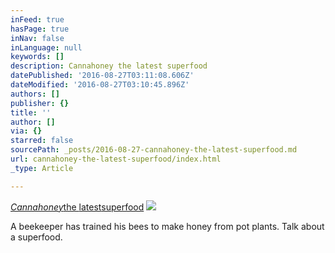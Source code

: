 ```yaml
---
inFeed: true
hasPage: true
inNav: false
inLanguage: null
keywords: []
description: Cannahoney the latest superfood
datePublished: '2016-08-27T03:11:08.606Z'
dateModified: '2016-08-27T03:10:45.896Z'
authors: []
publisher: {}
title: ''
author: []
via: {}
starred: false
sourcePath: _posts/2016-08-27-cannahoney-the-latest-superfood.md
url: cannahoney-the-latest-superfood/index.html
_type: Article

---
```

_[Cannahoney][0]_[the ][0][latest][1][superfood][0]
![](https://the-grid-user-content.s3-us-west-2.amazonaws.com/561a12d1-fc0c-4cc7-a862-606dcabd3556.jpg)

A beekeeper has trained his bees to make honey from pot plants. Talk about a superfood.

[0]: https://www.facebook.com/earthables/videos/659936984160595/
[1]: null